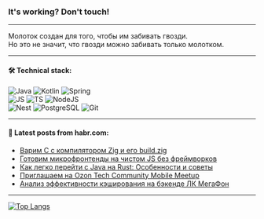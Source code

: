 ### It's working? Don't touch!

---
Молоток создан для того, чтобы им забивать гвозди. <br>
Но это не значит, что гвозди можно забивать только молотком.

---

#### 🛠️ Technical stack:

![Java](https://img.shields.io/badge/Java-informational?logo=Oracle&style=flat&logoColor=white&color=FF4500)
![Kotlin](https://img.shields.io/badge/Kotlin-informational?logo=Kotlin&style=flat&logoColor=white&color=774D97)
![Spring](https://img.shields.io/badge/SpringBoot-informational?logo=SpringBoot&style=flat&logoColor=white&color=6DB33F) <br>
![JS](https://img.shields.io/badge/JS-informational?logo=javaScript&style=flat&logoColor=black&color=F7Df1E)
![TS](https://img.shields.io/badge/TypeScript-informational?logo=typeScript&style=flat&logoColor=black&color=0667A8)
![NodeJS](https://img.shields.io/badge/NodeJS-informational?logo=node.js&style=flat&logoColor=white&color=70A760) <br>
![Nest](https://img.shields.io/badge/NestJS-informational?logo=NestJS&style=flat&logoColor=white&color=E0234E)
![PostgreSQL](https://img.shields.io/badge/PostgreSQL-informational?logo=PostgreSQL&style=flat&logoColor=white&color=DAA520)
![Git](https://img.shields.io/badge/Git-informational?logo=git&style=flat&logoColor=white&color=778899)

___

#### 💬 Latest posts from habr.com:

<!-- BLOG-POST-LIST:START -->
- [Варим C с компилятором Zig и его build.zig](https://habr.com/ru/articles/753306/?utm_source=habrahabr&utm_medium=rss&utm_campaign=753306)
- [Готовим микрофронтенды на чистом JS без фреймворков](https://habr.com/ru/companies/ru_mts/articles/754842/?utm_source=habrahabr&utm_medium=rss&utm_campaign=754842)
- [Как легко перейти с Java на Rust: Особенности и советы](https://habr.com/ru/articles/756984/?utm_source=habrahabr&utm_medium=rss&utm_campaign=756984)
- [Приглашаем на Ozon Tech Community Mobile Meetup](https://habr.com/ru/companies/ozontech/articles/756682/?utm_source=habrahabr&utm_medium=rss&utm_campaign=756682)
- [Анализ эффективности кэширования на бэкенде ЛК МегаФон](https://habr.com/ru/companies/megafon/articles/756382/?utm_source=habrahabr&utm_medium=rss&utm_campaign=756382)
<!-- BLOG-POST-LIST:END -->

---
[![Top Langs](https://github-readme-stats-git-master-advtsetting-gmailcom.vercel.app/api/top-langs/?username=zloylis&langs_count=10&hide_title=false&title_color=e6edf3&size_weight=0.5&count_weight=0.5&layout=compact&hide_border=true&theme=dracula)](https://github.com/zloylis)

<!-- ![GitHub stats](https://github-readme-stats-git-master-advtsetting-gmailcom.vercel.app/api?username=zloylis&show_icons=true&hide_border=true&theme=dracula&hide_title=true&include_all_commits=true&count_private=true&hide=contribs&hide_rank=true) -->

